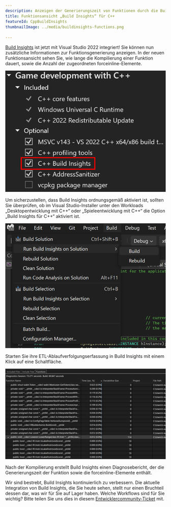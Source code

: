 ```yaml
---
description: Anzeigen der Generierungszeit von Funktionen durch die Build Insights-Integration
title: Funktionsansicht „Build Insights“ für C++
featureId: CppBuildInsights
thumbnailImage: ../media/buildinsights-functions.png

---
```


[Build Insights](https://devblogs.microsoft.com/cppblog/introducing-c-build-insights/) ist jetzt mit Visual Studio 2022 integriert! Sie können nun zusätzliche Informationen zur Funktionsgenerierung anzeigen. In der neuen Funktionsansicht sehen Sie, wie lange die Kompilierung einer Funktion dauert, sowie die Anzahl der zugeordneten forceinline-Elemente.

![Build Insights-Komponente](../media/buildinsights-component.png "Build Insights-Komponente")

Um sicherzustellen, dass Build Insights ordnungsgemäß aktiviert ist, sollten Sie überprüfen, ob im Visual Studio-Installer unter den Workloads „Desktopentwicklung mit C++“ oder „Spieleentwicklung mit C++“ die Option „Build Insights für C++“ aktiviert ist.

![Build Insights-Menü](../media/buildinsights-menu.png "Build Insights-Menü")

Starten Sie ihre ETL-Ablaufverfolgungserfassung in Build Insights mit einem Klick auf eine Schaltfläche. 

![Build Insights-Beispiel](../media/buildinsights-functions.png "Build Insights-Beispiel")

Nach der Kompilierung erstellt Build Insights einen Diagnosebericht, der die Generierungszeit der Funktion sowie die forceinline-Elemente enthält.

Wir sind bestrebt, Build Insights kontinuierlich zu verbessern. Die aktuelle Integration von Build Insights, die Sie heute sehen, stellt nur einen Bruchteil dessen dar, was wir für Sie auf Lager haben. Welche Workflows sind für Sie wichtig? Bitte teilen Sie uns dies in diesem [Entwicklercommunity-Ticket](https://developercommunity.visualstudio.com/t/Have-full-integration-of-Build-Insights/810960) mit.
